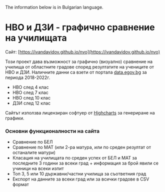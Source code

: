 The information below is in Bulgarian language.

# НВО и ДЗИ - графично сравнение на училищата

Сайт: [https://ivandavidov.github.io/nvo](https://ivandavidov.github.io/nvo)

Този проект дава възможност за графично (визуално) сравнение на училища от областните градове според резултатите на учениците от НВО и ДЗИ. Наличните данни са взети от портала [data.egov.bg](http://data.egov.bg) за периода 2018-2022г.

* НВО след 4 клас
* НВО след 7 клас
* НВО след 10 клас
* ДЗИ след 12 клас

Сайтът използва лицензиран софтуер от [Highcharts](http://highcharts.com) за генериране на графики.

### Основни функционалности на сайта

* Сравнение по БЕЛ
* Сравнение по МАТ (или 2-ра матура, или по среден резултат от останалите матури)
* Класация на училищата по среден успех от БЕЛ и МАТ за последните 3 години за всеки град + информация за брой явили се учиници на всеки изпит
* Топ 3, 5 или 10 държавни/частни училища за съответния град
* Експорт на данните за всеки град или за всички градове в CSV формат
